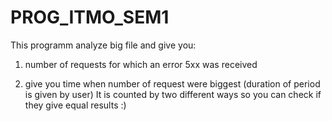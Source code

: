 # PROG_ITMO_SEM1
This programm analyze big file and give you:
1) number of requests for which an error 5xx was received

2) give you time when number of request were biggest
(duration of period is given by user)
It is counted by two different ways 
so you can check if they give equal results :)
